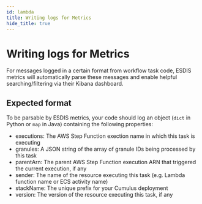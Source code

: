 ```yaml
---
id: lambda
title: Writing logs for Metrics
hide_title: true
---
```


# Writing logs for Metrics

For messages logged in a certain format from workflow task code, ESDIS metrics will automatically parse these messages and enable helpful searching/filtering via their Kibana dashboard.

## Expected format

To be parsable by ESDIS metrics, your code should log an object (`dict` in Python or `map` in Java) containing the following properties:

- executions: The AWS Step Function exection name in which this task is executing
- granules: A JSON string of the array of granule IDs being processed by this task
- parentArn: The parent AWS Step Function execution ARN that triggered the current execution, if any
- sender: The name of the resource executing this task (e.g. Lambda function name or ECS activity name)
- stackName: The unique prefix for your Cumulus deployment
- version: The version of the resource executing this task, if any

